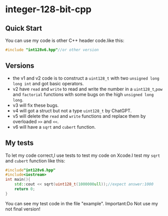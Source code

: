 # integer-128-bit-cpp
## Quick Start
You can use my code is other C++ header code.like this:
```cpp
#include "int128v6.hpp"//or other version 
```
## Versions
- the v1 and v2 code is to construct a `uint128_t` with two `unsigned long long int` and got basic operators.
- v2 have `read` and `write` to read and write the number in a `uint128_t`,`pow` and `factorial` functions with some bugs on the high `unsigned long long`.
- v3 will fix these bugs.
- v4 will got a struct but not a type `uint128_t` by ChatGPT.
- v5 will delete the `read` and `write` functions and replace them by overloaded `>>` and `<<`.
- v6 will have a `sqrt` and `cubert` function.
## My tests
To let my code correct,I use tests to test my code on Xcode.I test my `sqrt` and `cubert` function like this:
```cpp
#include"int128v6.hpp"
#include<iostream>
int main(){
	std::cout << sqrt(uint128_t(1000000ull));//expect answer:1000
	return 0;
}
```
You can see my test code in the file "example".
Important:Do Not use my not final version!
